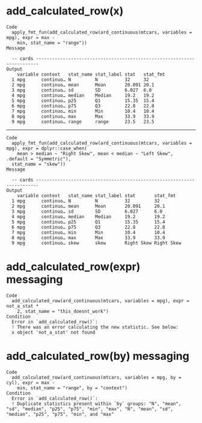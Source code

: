 # add_calculated_row(x)

    Code
      apply_fmt_fun(add_calculated_row(ard_continuous(mtcars, variables = mpg), expr = max -
        min, stat_name = "range"))
    Message
      
      -- cards -----------------------------------------------------------------------
    Output
        variable context   stat_name stat_label stat   stat_fmt
      1 mpg      continuo… N         N          32     32      
      2 mpg      continuo… mean      Mean       20.091 20.1    
      3 mpg      continuo… sd        SD         6.027  6.0     
      4 mpg      continuo… median    Median     19.2   19.2    
      5 mpg      continuo… p25       Q1         15.35  15.4    
      6 mpg      continuo… p75       Q3         22.8   22.8    
      7 mpg      continuo… min       Min        10.4   10.4    
      8 mpg      continuo… max       Max        33.9   33.9    
      9 mpg      continuo… range     range      23.5   23.5    

---

    Code
      apply_fmt_fun(add_calculated_row(ard_continuous(mtcars, variables = mpg), expr = dplyr::case_when(
        mean > median ~ "Right Skew", mean < median ~ "Left Skew", .default = "Symmetric"),
      stat_name = "skew"))
    Message
      
      -- cards -----------------------------------------------------------------------
    Output
        variable context   stat_name stat_label stat       stat_fmt  
      1 mpg      continuo… N         N          32         32        
      2 mpg      continuo… mean      Mean       20.091     20.1      
      3 mpg      continuo… sd        SD         6.027      6.0       
      4 mpg      continuo… median    Median     19.2       19.2      
      5 mpg      continuo… p25       Q1         15.35      15.4      
      6 mpg      continuo… p75       Q3         22.8       22.8      
      7 mpg      continuo… min       Min        10.4       10.4      
      8 mpg      continuo… max       Max        33.9       33.9      
      9 mpg      continuo… skew      skew       Right Skew Right Skew

# add_calculated_row(expr) messaging

    Code
      add_calculated_row(ard_continuous(mtcars, variables = mpg), expr = not_a_stat *
        2, stat_name = "this_doesnt_work")
    Condition
      Error in `add_calculated_row()`:
      ! There was an error calculating the new statistic. See below:
      x object 'not_a_stat' not found

# add_calculated_row(by) messaging

    Code
      add_calculated_row(ard_continuous(mtcars, variables = mpg, by = cyl), expr = max -
        min, stat_name = "range", by = "context")
    Condition
      Error in `add_calculated_row()`:
      ! Duplicate statistics present within `by` groups: "N", "mean", "sd", "median", "p25", "p75", "min", "max", "N", "mean", "sd", "median", "p25", "p75", "min", and "max"

